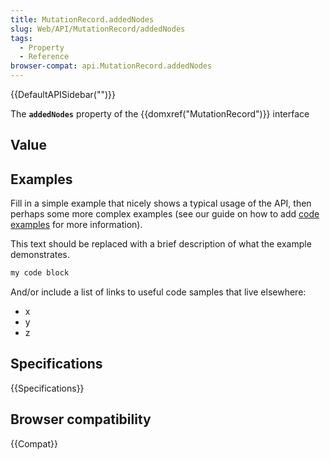 ```yaml
---
title: MutationRecord.addedNodes
slug: Web/API/MutationRecord/addedNodes
tags:
  - Property
  - Reference
browser-compat: api.MutationRecord.addedNodes
---
```

{{DefaultAPISidebar("")}}

The **`addedNodes`** property of the {{domxref("MutationRecord")}} interface 

## Value



## Examples

Fill in a simple example that nicely shows a typical usage of the API, then perhaps some more complex examples (see our guide on how to add [code examples](/en-US/docs/MDN/Contribute/Structures/Code_examples) for more information).

This text should be replaced with a brief description of what the example demonstrates.

```js
my code block
```

And/or include a list of links to useful code samples that live elsewhere:

*   x
*   y
*   z

## Specifications

{{Specifications}}

## Browser compatibility

{{Compat}}


